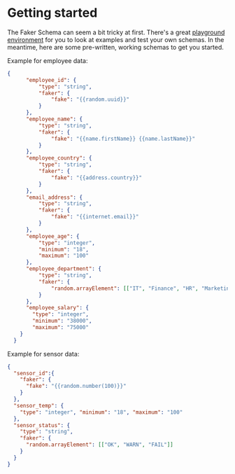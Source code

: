 # Getting started 

The Faker Schema can seem a bit tricky at first. There's a great [playground environment](https://json-schema-faker.js.org/) for you to look at examples and test your own schemas. In the meantime, here are some pre-written, working schemas to get you started.

Example for employee data:

``` json
{ 
      "employee_id": { 
          "type": "string",
          "faker": {
              "fake": "{{random.uuid}}"
          }
      },
      "employee_name": {
          "type": "string",
          "faker": {
              "fake": "{{name.firstName}} {{name.lastName}}"
          }
      },
      "employee_country": {
          "type": "string",
          "faker": {
              "fake": "{{address.country}}"
          }
      },
      "email_address": {
          "type": "string",
          "faker": {
              "fake": "{{internet.email}}"
          }
      },
      "employee_age": {
          "type": "integer",
          "minimum": "18",
          "maximum": "100"
      },
      "employee_department": {
          "type": "string",
          "faker": {
              "random.arrayElement": [["IT", "Finance", "HR", "Marketing", "Sales"]]
          }
      },
      "employee_salary": {
        "type": "integer",
        "minimum": "38000",
        "maximum": "75000"
    }
  }          
```

Example for sensor data:

``` json
{  
  "sensor_id":{
    "faker": {
      "fake": "{{random.number(100)}}"
    }
  },
  "sensor_temp": {
    "type": "integer", "minimum": "18", "maximum": "100"
  },
  "sensor_status": {
    "type": "string",
    "faker": {
      "random.arrayElement": [["OK", "WARN", "FAIL"]]
    }
  }
}
```

